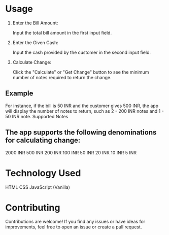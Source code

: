 <h1>Usage</h1>

<ol>
    <li>Enter the Bill Amount:</li>

Input the total bill amount in the first input field.
<li>Enter the Given Cash:</li>

Input the cash provided by the customer in the second input field.

<li>Calculate Change:</li>

Click the "Calculate" or "Get Change" button to see the minimum number of notes required to return the change.</ol>

<h2>Example </h2>

For instance, if the bill is 50 INR and the customer gives 500 INR, the app will display the number of notes to return, such as 2 - 200 INR notes and 1 - 50 INR note.
Supported Notes

<h2>The app supports the following denominations for calculating change:</h2>

2000 INR
500 INR
200 INR
100 INR
50 INR
20 INR
10 INR
5 INR

<h1>Technology Used</h1>
HTML
CSS
JavaScript (Vanilla)

<h1>Contributing</h1>
Contributions are welcome! If you find any issues or have ideas for improvements, feel free to open an issue or create a pull request.
